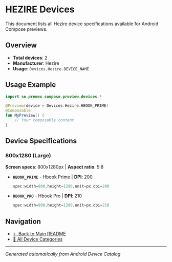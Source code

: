 # HEZIRE Devices

This document lists all Hezire device specifications available for Android Compose previews.

## Overview

- **Total devices**: 2
- **Manufacturer**: Hezire
- **Usage**: `Devices.Hezire.DEVICE_NAME`

## Usage Example

```kotlin
import se.premex.compose.preview.devices.*

@Preview(device = Devices.Hezire.HBOOK_PRIME)
@Composable
fun MyPreview() {
    // Your composable content
}
```

## Device Specifications

### 800x1280 (Large)

**Screen specs**: 800x1280px | **Aspect ratio**: 5:8

- **`HBOOK_PRIME`** - Hbook Prime | **DPI**: 200
  ```kotlin
  spec:width=800,height=1280,unit=px,dpi=200
  ```

- **`HBOOK_PRO`** - Hbook Pro | **DPI**: 210
  ```kotlin
  spec:width=800,height=1280,unit=px,dpi=210
  ```

## Navigation

- [← Back to Main README](../../README.md)
- [📱 All Device Categories](../README.md)

---
*Generated automatically from Android Device Catalog*
